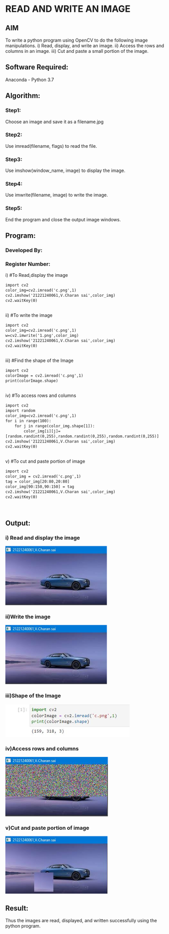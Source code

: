 # READ AND WRITE AN IMAGE
## AIM
To write a python program using OpenCV to do the following image manipulations.
i) Read, display, and write an image.
ii) Access the rows and columns in an image.
iii) Cut and paste a small portion of the image.

## Software Required:
Anaconda - Python 3.7
## Algorithm:
### Step1:
Choose an image and save it as a filename.jpg
### Step2:
Use imread(filename, flags) to read the file.
### Step3:
Use imshow(window_name, image) to display the image.
### Step4:
Use imwrite(filename, image) to write the image.
### Step5:
End the program and close the output image windows.
## Program:
### Developed By:
### Register Number: 
i) #To Read,display the image
```
import cv2
color_img=cv2.imread('c.png',1)
cv2.imshow('21221240061,V.Charan sai',color_img)
cv2.waitKey(0)
  

```
ii) #To write the image
```
import cv2
color_img=cv2.imread('c.png',1)
w=cv2.imwrite('1.png',color_img)
cv2.imshow('21221240061,V.Charan sai',color_img)
cv2.waitKey(0)


```
iii) #Find the shape of the Image
```python3
import cv2
colorImage = cv2.imread('c.png',1)
print(colorImage.shape)


```
iv) #To access rows and columns

```python3
import cv2
import random
color_img=cv2.imread('c.png',1)
for i in range(100):
    for j in range(color_img.shape[1]):
        color_img[i][j]=[random.randint(0,255),random.randint(0,255),random.randint(0,255)]
cv2.imshow('21221240061,V.Charan sai',color_img)
cv2.waitKey(0)


```
v) #To cut and paste portion of image
```python3
import cv2
color_img = cv2.imread('c.png',1)
tag = color_img[20:80,20:80]
color_img[90:150,90:150] = tag
cv2.imshow('21221240061,V.Charan sai',color_img)
cv2.waitKey(0)



```

## Output:

### i) Read and display the image

![output](https://github.com/charansai0/Read-and-Write-Image/blob/main/c1.JPG?raw=true)

### ii)Write the image

![output](https://github.com/charansai0/Read-and-Write-Image/blob/main/c2.JPG?raw=true)

### iii)Shape of the Image

![output](https://github.com/charansai0/Read-and-Write-Image/blob/main/c3.JPG?raw=true)


### iv)Access rows and columns
![output](https://github.com/charansai0/Read-and-Write-Image/blob/main/c4.JPG?raw=true)


### v)Cut and paste portion of image
![output](https://github.com/charansai0/Read-and-Write-Image/blob/main/c5.JPG?raw=true)


## Result:
Thus the images are read, displayed, and written successfully using the python program.


